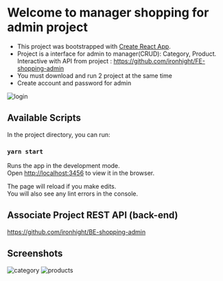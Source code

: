 # Welcome to manager shopping for admin project

- This project was bootstrapped with [Create React App](https://github.com/facebook/create-react-app).
- Project is a interface for admin to manager(CRUD): Category, Product. Interactive with API from project : https://github.com/ironhight/FE-shopping-admin
- You must download and run 2 project at the same time
- Create account and password for admin

![login](https://user-images.githubusercontent.com/56241790/74533966-613e8580-4f65-11ea-8d8b-edc29802f092.png)

## Available Scripts

In the project directory, you can run:

### `yarn start`

Runs the app in the development mode.<br />
Open [http://localhost:3456](http://localhost:3456) to view it in the browser.

The page will reload if you make edits.<br />
You will also see any lint errors in the console.

## Associate Project REST API (back-end)

https://github.com/ironhight/BE-shopping-admin

## Screenshots 
![category](https://user-images.githubusercontent.com/56241790/74533980-669bd000-4f65-11ea-9f84-98733238576d.png)
![products](https://user-images.githubusercontent.com/56241790/74533987-6b608400-4f65-11ea-881d-73ad6ce4ec18.png)
